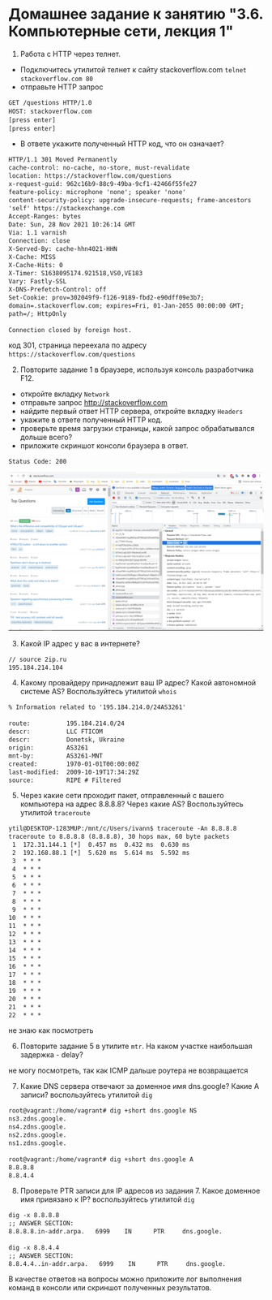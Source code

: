 # Домашнее задание к занятию "3.6. Компьютерные сети, лекция 1"

1. Работа c HTTP через телнет.
- Подключитесь утилитой телнет к сайту stackoverflow.com
`telnet stackoverflow.com 80`
- отправьте HTTP запрос
```bash
GET /questions HTTP/1.0
HOST: stackoverflow.com
[press enter]
[press enter]
```
- В ответе укажите полученный HTTP код, что он означает?

```shell script
HTTP/1.1 301 Moved Permanently
cache-control: no-cache, no-store, must-revalidate
location: https://stackoverflow.com/questions
x-request-guid: 962c16b9-88c9-49ba-9cf1-42466f55fe27
feature-policy: microphone 'none'; speaker 'none'
content-security-policy: upgrade-insecure-requests; frame-ancestors 'self' https://stackexchange.com
Accept-Ranges: bytes
Date: Sun, 28 Nov 2021 10:26:14 GMT
Via: 1.1 varnish
Connection: close
X-Served-By: cache-hhn4021-HHN
X-Cache: MISS
X-Cache-Hits: 0
X-Timer: S1638095174.921518,VS0,VE183
Vary: Fastly-SSL
X-DNS-Prefetch-Control: off
Set-Cookie: prov=302049f9-f126-9189-fbd2-e90dff09e3b7; domain=.stackoverflow.com; expires=Fri, 01-Jan-2055 00:00:00 GMT; path=/; HttpOnly

Connection closed by foreign host.
```

код 301, страница переехала по адресу `https://stackoverflow.com/questions`

2. Повторите задание 1 в браузере, используя консоль разработчика F12.
- откройте вкладку `Network`
- отправьте запрос http://stackoverflow.com
- найдите первый ответ HTTP сервера, откройте вкладку `Headers`
- укажите в ответе полученный HTTP код.
- проверьте время загрузки страницы, какой запрос обрабатывался дольше всего?
- приложите скриншот консоли браузера в ответ.

```shell script
Status Code: 200 
```

![screen](./img/stackoverflow_1.png)

3. Какой IP адрес у вас в интернете?

```shell script
// source 2ip.ru
195.184.214.104
```

4. Какому провайдеру принадлежит ваш IP адрес? Какой автономной системе AS? Воспользуйтесь утилитой `whois`

```shell script
% Information related to '195.184.214.0/24AS3261'

route:          195.184.214.0/24
descr:          LLC FTICOM
descr:          Donetsk, Ukraine
origin:         AS3261
mnt-by:         AS3261-MNT
created:        1970-01-01T00:00:00Z
last-modified:  2009-10-19T17:34:29Z
source:         RIPE # Filtered
```
5. Через какие сети проходит пакет, отправленный с вашего компьютера на адрес 8.8.8.8? Через какие AS? Воспользуйтесь утилитой `traceroute`

```shell script
ytil@DESKTOP-1283MUP:/mnt/c/Users/ivann$ traceroute -An 8.8.8.8
traceroute to 8.8.8.8 (8.8.8.8), 30 hops max, 60 byte packets
 1  172.31.144.1 [*]  0.457 ms  0.432 ms  0.630 ms
 2  192.168.88.1 [*]  5.620 ms  5.614 ms  5.592 ms
 3  * * *
 4  * * *
 5  * * *
 6  * * *
 7  * * *
 8  * * *
 9  * * *
10  * * *
11  * * *
12  * * *
13  * * *
14  * * *
15  * * *
16  * * *
17  * * *
18  * * *
19  * * *
20  * * *
21  * * *
22  * * *
```

не знаю как посмотреть

6. Повторите задание 5 в утилите `mtr`. На каком участке наибольшая задержка - delay?

не могу посмотреть, так как ICMP дальше роутера не возвращается

7. Какие DNS сервера отвечают за доменное имя dns.google? Какие A записи? воспользуйтесь утилитой `dig`

```shell script
root@vagrant:/home/vagrant# dig +short dns.google NS
ns3.zdns.google.
ns4.zdns.google.
ns2.zdns.google.
ns1.zdns.google.

root@vagrant:/home/vagrant# dig +short dns.google A
8.8.8.8
8.8.4.4
```

8. Проверьте PTR записи для IP адресов из задания 7. Какое доменное имя привязано к IP? воспользуйтесь утилитой `dig`

```shell script
dig -x 8.8.8.8
;; ANSWER SECTION:
8.8.8.8.in-addr.arpa.   6999    IN      PTR     dns.google.

dig -x 8.8.4.4
;; ANSWER SECTION:
8.8.4.4..in-addr.arpa.   6999    IN      PTR     dns.google.
```

В качестве ответов на вопросы можно приложите лог выполнения команд в консоли или скриншот полученных результатов.
